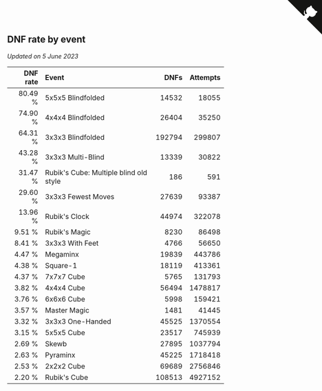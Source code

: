 ## DNF rate by event

*Updated on  5 June 2023*

| DNF rate | Event | DNFs | Attempts |
| ---: | :--- | ---: | ---: |
| 80.49 % | 5x5x5 Blindfolded | 14532 | 18055 |
| 74.90 % | 4x4x4 Blindfolded | 26404 | 35250 |
| 64.31 % | 3x3x3 Blindfolded | 192794 | 299807 |
| 43.28 % | 3x3x3 Multi-Blind | 13339 | 30822 |
| 31.47 % | Rubik's Cube: Multiple blind old style | 186 | 591 |
| 29.60 % | 3x3x3 Fewest Moves | 27639 | 93387 |
| 13.96 % | Rubik's Clock | 44974 | 322078 |
| 9.51 % | Rubik's Magic | 8230 | 86498 |
| 8.41 % | 3x3x3 With Feet | 4766 | 56650 |
| 4.47 % | Megaminx | 19839 | 443786 |
| 4.38 % | Square-1 | 18119 | 413361 |
| 4.37 % | 7x7x7 Cube | 5765 | 131793 |
| 3.82 % | 4x4x4 Cube | 56494 | 1478817 |
| 3.76 % | 6x6x6 Cube | 5998 | 159421 |
| 3.57 % | Master Magic | 1481 | 41445 |
| 3.32 % | 3x3x3 One-Handed | 45525 | 1370554 |
| 3.15 % | 5x5x5 Cube | 23517 | 745939 |
| 2.69 % | Skewb | 27895 | 1037794 |
| 2.63 % | Pyraminx | 45225 | 1718418 |
| 2.53 % | 2x2x2 Cube | 69689 | 2756846 |
| 2.20 % | Rubik's Cube | 108513 | 4927152 |


<a href="https://github.com/jonatanklosko/wca_statistics" class="github-corner" aria-label="View source on Github"><svg width="80" height="80" viewBox="0 0 250 250" style="fill:#151513; color:#fff; position: absolute; top: 0; border: 0; right: 0;" aria-hidden="true"><path d="M0,0 L115,115 L130,115 L142,142 L250,250 L250,0 Z"></path><path d="M128.3,109.0 C113.8,99.7 119.0,89.6 119.0,89.6 C122.0,82.7 120.5,78.6 120.5,78.6 C119.2,72.0 123.4,76.3 123.4,76.3 C127.3,80.9 125.5,87.3 125.5,87.3 C122.9,97.6 130.6,101.9 134.4,103.2" fill="currentColor" style="transform-origin: 130px 106px;" class="octo-arm"></path><path d="M115.0,115.0 C114.9,115.1 118.7,116.5 119.8,115.4 L133.7,101.6 C136.9,99.2 139.9,98.4 142.2,98.6 C133.8,88.0 127.5,74.4 143.8,58.0 C148.5,53.4 154.0,51.2 159.7,51.0 C160.3,49.4 163.2,43.6 171.4,40.1 C171.4,40.1 176.1,42.5 178.8,56.2 C183.1,58.6 187.2,61.8 190.9,65.4 C194.5,69.0 197.7,73.2 200.1,77.6 C213.8,80.2 216.3,84.9 216.3,84.9 C212.7,93.1 206.9,96.0 205.4,96.6 C205.1,102.4 203.0,107.8 198.3,112.5 C181.9,128.9 168.3,122.5 157.7,114.1 C157.9,116.9 156.7,120.9 152.7,124.9 L141.0,136.5 C139.8,137.7 141.6,141.9 141.8,141.8 Z" fill="currentColor" class="octo-body"></path></svg></a><style>.github-corner:hover .octo-arm{animation:octocat-wave 560ms ease-in-out}@keyframes octocat-wave{0%,100%{transform:rotate(0)}20%,60%{transform:rotate(-25deg)}40%,80%{transform:rotate(10deg)}}@media (max-width:500px){.github-corner:hover .octo-arm{animation:none}.github-corner .octo-arm{animation:octocat-wave 560ms ease-in-out}}</style>
